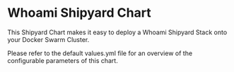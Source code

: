 Whoami Shipyard Chart
=====================

This Shipyard Chart makes it easy to deploy a Whoami Shipyard Stack onto your Docker Swarm Cluster.

Please refer to the default values.yml file for an overview of the configurable parameters of this chart.
